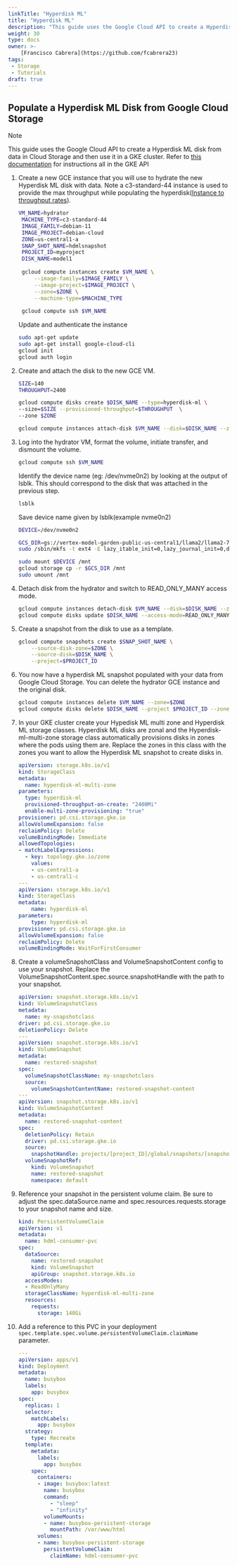 ```yaml
---
linkTitle: "Hyperdisk ML"
title: "Hyperdisk ML"
description: "This guide uses the Google Cloud API to create a Hyperdisk ML disk from data in Cloud Storage and then use it in a GKE cluster."
weight: 30
type: docs
owner: >-
    [Francisco Cabrera](https://github.com/fcabrera23)
tags:
 - Storage
 - Tutorials
draft: true
---
```

## Populate a Hyperdisk ML Disk from Google Cloud Storage

> [!NOTE]
> This guide uses the Google Cloud API to create a Hyperdisk ML disk from data in Cloud Storage and then use it in a GKE cluster. Refer to [this documentation](https://cloud.google.com/kubernetes-engine/docs/how-to/persistent-volumes/hyperdisk-ml) for instructions all in the GKE API

1. Create a new GCE instance that you will use to hydrate the new Hyperdisk ML disk with data. Note a c3-standard-44 instance is used to provide the max throughput while populating the hyperdisk([Instance to throughput rates](https://cloud.google.com/compute/docs/disks/hyperdisks#performance_limits_for_other_vms)).

	```sh
	VM_NAME=hydrator
	 MACHINE_TYPE=c3-standard-44
	 IMAGE_FAMILY=debian-11
	 IMAGE_PROJECT=debian-cloud
	 ZONE=us-central1-a
	 SNAP_SHOT_NAME=hdmlsnapshot
	 PROJECT_ID=myproject
	 DISK_NAME=model1
	 
	 gcloud compute instances create $VM_NAME \
	     --image-family=$IMAGE_FAMILY \
	     --image-project=$IMAGE_PROJECT \
	     --zone=$ZONE \
	     --machine-type=$MACHINE_TYPE
	 
	 gcloud compute ssh $VM_NAME
	```

	Update and authenticate the instance

	```sh
	sudo apt-get update
	sudo apt-get install google-cloud-cli
	gcloud init
	gcloud auth login
	```

2. Create and attach the disk to the new GCE VM.

	```sh
	SIZE=140
	THROUGHPUT=2400

	gcloud compute disks create $DISK_NAME --type=hyperdisk-ml \
	--size=$SIZE --provisioned-throughput=$THROUGHPUT  \
	--zone $ZONE

	gcloud compute instances attach-disk $VM_NAME --disk=$DISK_NAME --zone=$ZONE 
	```

3. Log into the hydrator VM, format the volume, initiate transfer, and dismount the volume.

	```sh
	gcloud compute ssh $VM_NAME
	```

	Identify the device name (eg: /dev/nvme0n2) by looking at the output of lsblk. This should correspond to the disk that was attached in the previous step. 

	```sh 
	lsblk
	```

	Save device name given by lsblk(example nvme0n2)
	```sh
	DEVICE=/dev/nvme0n2
	```

	```sh
	GCS_DIR=gs://vertex-model-garden-public-us-central1/llama2/llama2-70b-hf 
	sudo /sbin/mkfs -t ext4 -E lazy_itable_init=0,lazy_journal_init=0,discard $DEVICE

	sudo mount $DEVICE /mnt
	gcloud storage cp -r $GCS_DIR /mnt
	sudo umount /mnt
	```

4. Detach disk from the hydrator and switch to READ_ONLY_MANY access mode.
	```sh
	gcloud compute instances detach-disk $VM_NAME --disk=$DISK_NAME --zone=$ZONE
	gcloud compute disks update $DISK_NAME --access-mode=READ_ONLY_MANY  --zone=$ZONE
	```

5. Create a snapshot from the disk to use as a template.

	```sh
	gcloud compute snapshots create $SNAP_SHOT_NAME \
	    --source-disk-zone=$ZONE \
	    --source-disk=$DISK_NAME \
	    --project=$PROJECT_ID
	```

6. You now have a hyperdisk ML snapshot populated with your data from Google Cloud Storage. You can delete the hydrator GCE instance and the original disk.

	```sh
	gcloud compute instances delete $VM_NAME --zone=$ZONE
	gcloud compute disks delete $DISK_NAME --project $PROJECT_ID --zone $ZONE
	```

7. In your GKE cluster create your Hypedisk ML multi zone and Hyperdisk ML storage classes. Hyperdisk ML disks are zonal and the Hyperdisk-ml-multi-zone storage class automatically provisions disks in zones where the pods using them are. 
Replace the zones in this class with the zones you want to allow the Hyperdisk ML snapshot to create disks in. 

	```yaml
	apiVersion: storage.k8s.io/v1
	kind: StorageClass
	metadata:
	  name: hyperdisk-ml-multi-zone
	parameters:
	  type: hyperdisk-ml
	  provisioned-throughput-on-create: "2400Mi"
	  enable-multi-zone-provisioning: "true"
	provisioner: pd.csi.storage.gke.io
	allowVolumeExpansion: false
	reclaimPolicy: Delete
	volumeBindingMode: Immediate
	allowedTopologies:
	- matchLabelExpressions:
	  - key: topology.gke.io/zone
	    values:
	    - us-central1-a
	    - us-central1-c
	--- 
	apiVersion: storage.k8s.io/v1
	kind: StorageClass
	metadata:
	    name: hyperdisk-ml
	parameters:
	    type: hyperdisk-ml
	provisioner: pd.csi.storage.gke.io
	allowVolumeExpansion: false
	reclaimPolicy: Delete
	volumeBindingMode: WaitForFirstConsumer
	```

7. Create a volumeSnapshotClass and VolumeSnapshotContent config to use your snapshot. Replace the VolumeSnapshotContent.spec.source.snapshotHandle with the path to your snapshot. 

	```yaml
	apiVersion: snapshot.storage.k8s.io/v1
	kind: VolumeSnapshotClass
	metadata:
	  name: my-snapshotclass
	driver: pd.csi.storage.gke.io
	deletionPolicy: Delete
	---
	apiVersion: snapshot.storage.k8s.io/v1
	kind: VolumeSnapshot
	metadata:
	  name: restored-snapshot
	spec:
	  volumeSnapshotClassName: my-snapshotclass
	  source:
	    volumeSnapshotContentName: restored-snapshot-content
	---
	apiVersion: snapshot.storage.k8s.io/v1
	kind: VolumeSnapshotContent
	metadata:
	  name: restored-snapshot-content
	spec:
	  deletionPolicy: Retain
	  driver: pd.csi.storage.gke.io
	  source:
	    snapshotHandle: projects/[project_ID]/global/snapshots/[snapshotname]
	  volumeSnapshotRef:
	    kind: VolumeSnapshot
	    name: restored-snapshot
	    namespace: default

	```

8. Reference your snapshot in the persistent volume claim. Be sure to adjust the spec.dataSource.name and spec.resources.requests.storage to your snapshot name and size.

	```yaml
	kind: PersistentVolumeClaim
	apiVersion: v1
	metadata:
	  name: hdml-consumer-pvc
	spec:
	  dataSource:
	    name: restored-snapshot
	    kind: VolumeSnapshot
	    apiGroup: snapshot.storage.k8s.io
	  accessModes:
	  - ReadOnlyMany
	  storageClassName: hyperdisk-ml-multi-zone
	  resources:
	    requests:
	      storage: 140Gi
	```

8. Add a reference to this PVC in your deployment `spec.template.spec.volume.persistentVolumeClaim.claimName` parameter. 

	```yaml
	---
	apiVersion: apps/v1
	kind: Deployment
	metadata:
	  name: busybox
	  labels:
	    app: busybox
	spec:
	  replicas: 1
	  selector:
	    matchLabels:
	      app: busybox
	  strategy:
	    type: Recreate
	  template:
	    metadata:
	      labels:
	        app: busybox
	    spec:
	      containers:
	      - image: busybox:latest
	        name: busybox
	        command:
	          - "sleep"
	          - "infinity"
	        volumeMounts:
	        - name: busybox-persistent-storage
	          mountPath: /var/www/html
	      volumes:
	      - name: busybox-persistent-storage
	        persistentVolumeClaim:
	          claimName: hdml-consumer-pvc
	```
